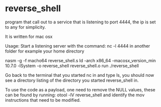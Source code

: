 reverse_shell
=============

program that call out to a service that is listening to port 4444, the ip is set to any for simplicity.

It is written for mac osx 

Usage:
  Start a listening server with the command: nc -l 4444 in another folder for example your home directory

  nasm -g -f macho64 reverse_shell.s
  ld  -arch x86_64 -macosx_version_min 10.7.0 -lSystem -o reverse_shell reverse_shell.o
  run ./reverse_shell
  
  Go back to the terminal that you started nc in and type ls, you should now see a directory listing of the directory you started
  reverse_shell in.
  
To use the code as a payload, one need to remove the NULL values, these can be found by running: otool -lV reverse_shell and identify
the mov instructions that need to be modified.